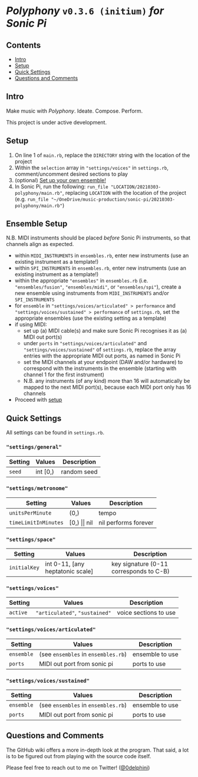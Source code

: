 # ***Polyphony*** `v0.3.6 (initium)` *for Sonic Pi*

## Contents

- [Intro](#intro)
- [Setup](#setup)
- [Quick Settings](#quick-settings)
- [Questions and Comments](#questions-and-comments)

## Intro

Make music with *Polyphony*. Ideate. Compose. Perform.

This project is under active development.

## Setup

1. On line 1 of `main.rb`, replace the `DIRECTORY` string with the location of the project
1. Within the `selection` array in `"settings/voices"` in `settings.rb`, comment/uncomment desired sections to play
1. (optional) [Set up your own ensemble!](#ensemble-setup)
1. In Sonic Pi, run the following: `run_file "LOCATION/20210303-polyphony/main.rb"`, replacing `LOCATION` with the location of the project (e.g. `run_file "~/OneDrive/music-production/sonic-pi/20210303-polyphony/main.rb"`)

## Ensemble Setup

N.B. MIDI instruments should be placed *before* Sonic Pi instruments, so that channels align as expected.

- within `MIDI_INSTRUMENTS` in `ensembles.rb`, enter new instruments (use an existing instrument as a template!)
- within `SPI_INSTRUMENTS` in `ensembles.rb`, enter new instruments (use an existing instrument as a template!)
- within the appropriate `"ensembles"` in `ensembles.rb` (i.e. `"ensembles/fusion"`, `"ensembles/midi"`, or `"ensembles/spi"`), create a new ensemble using instruments from `MIDI_INSTRUMENTS` and/or `SPI_INSTRUMENTS`
- for `ensemble` in `"settings/voices/articulated" > performance` and `"settings/voices/sustained" > performance` of `settings.rb`, set the appropriate ensembles (use the existing setting as a template)
- if using MIDI:
  - set up (a) MIDI cable(s) and make sure Sonic Pi recognises it as (a) MIDI out port(s)
  - under `ports` in `"settings/voices/articulated"` and `"settings/voices/sustained"` of `settings.rb`, replace the array entries with the appropriate MIDI out ports, as named in Sonic Pi
  - set the MIDI channels at your endpoint (DAW and/or hardware) to correspond with the instruments in the ensemble (starting with channel 1 for the first instrument)
  - N.B. any instruments (of any kind) more than 16 will automatically be mapped to the next MIDI port(s), because each MIDI port only has 16 channels
- Proceed with [setup](#setup)

## Quick Settings

All settings can be found in `settings.rb`.

### `"settings/general"`

Setting               | Values                  | Description
---                   | ---                     | ---
`seed`                | int \[0,)               | random seed

### `"settings/metronome"`

Setting               | Values                  | Description
---                   | ---                     | ---
`unitsPerMinute`      | (0,)                    | tempo
`timeLimitInMinutes`  | \[0,) \|\| nil          | nil performs forever

### `"settings/space"`

Setting               | Values                             | Description
---                   | ---                                | ---
`initialKey`          | int 0-11, [any heptatonic scale]   | key signature (0-11 corresponds to C-B)

### `"settings/voices"`

Setting               | Values                         | Description
---                   | ---                            | ---
`active`              | `"articulated"`, `"sustained"` | voice sections to use

### `"settings/voices/articulated"`

Setting               | Values                               | Description
---                   | ---                                  | ---
`ensemble`            | (see `ensembles` in `ensembles.rb`)  | ensemble to use
`ports`               | MIDI out port from sonic pi          | ports to use

### `"settings/voices/sustained"`

Setting               | Values                               | Description
---                   | ---                                  | ---
`ensemble`            | (see `ensembles` in `ensembles.rb`)  | ensemble to use
`ports`               | MIDI out port from sonic pi          | ports to use

## Questions and Comments

The GitHub wiki offers a more in-depth look at the program. That said, a lot is to be figured out from playing with the source code itself.

Please feel free to reach out to me on Twitter! ([\@0delphini](https://twitter.com/0delphini))
